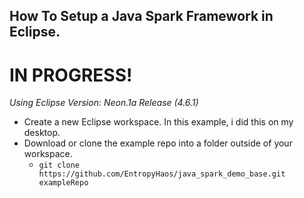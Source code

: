 ## How To Setup a Java Spark Framework in Eclipse.

# IN PROGRESS!

*Using Eclipse Version: Neon.1a Release (4.6.1)*

* Create a new Eclipse workspace. In this example, i did this on my desktop.
* Download or clone the example repo into a folder outside of your workspace.
  * ```git clone https://github.com/EntropyHaos/java_spark_demo_base.git exampleRepo```

